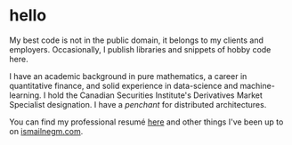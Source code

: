 # hello

My best code is not in the public domain, it belongs to my clients and employers. Occasionally, I publish libraries and snippets of hobby code here.

I have an academic background in pure mathematics, a career in quantitative finance, and solid experience in data-science and machine-learning. I hold the Canadian Securities Institute's Derivatives Market Specialist designation. I have a *penchant* for distributed architectures. 

You can find my professional resumé [here](https://ismailnegm.com/static/pdf/Ismail%20Negm%20-%20resume.pdf) and other things I've been up to on [ismailnegm.com](https://ismailnegm.com/).